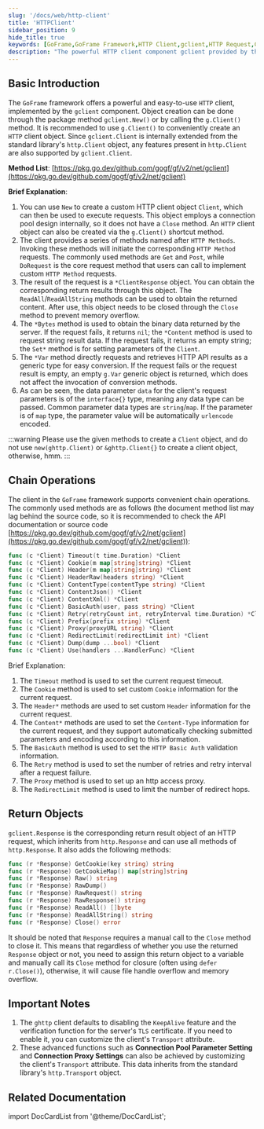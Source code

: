 ```yaml
---
slug: '/docs/web/http-client'
title: 'HTTPClient'
sidebar_position: 9
hide_title: true
keywords: [GoFrame,GoFrame Framework,HTTP Client,gclient,HTTP Request,Chain Operations,HTTP Methods,Custom Requests,Connection Pool,Return Objects]
description: "The powerful HTTP client component gclient provided by the GoFrame framework supports convenient chain operations for HTTP requests. The client supports custom request settings and return object operations, with detailed instructions on setting parameters such as timeout, Cookie, Header, etc."
---
```


## Basic Introduction

The `GoFrame` framework offers a powerful and easy-to-use `HTTP` client, implemented by the `gclient` component. Object creation can be done through the package method `gclient.New()` or by calling the `g.Client()` method. It is recommended to use `g.Client()` to conveniently create an `HTTP` client object. Since `gclient.Client` is internally extended from the standard library's `http.Client` object, any features present in `http.Client` are also supported by `gclient.Client`.

**Method List**: [https://pkg.go.dev/github.com/gogf/gf/v2/net/gclient](https://pkg.go.dev/github.com/gogf/gf/v2/net/gclient)

**Brief Explanation**:

1. You can use `New` to create a custom HTTP client object `Client`, which can then be used to execute requests. This object employs a connection pool design internally, so it does not have a `Close` method. An `HTTP` client object can also be created via the `g.Client()` shortcut method.
2. The client provides a series of methods named after `HTTP Methods`. Invoking these methods will initiate the corresponding `HTTP Method` requests. The commonly used methods are `Get` and `Post`, while `DoRequest` is the core request method that users can call to implement custom `HTTP Method` requests.
3. The result of the request is a `*ClientResponse` object. You can obtain the corresponding return results through this object. The `ReadAll`/`ReadAllString` methods can be used to obtain the returned content. After use, this object needs to be closed through the `Close` method to prevent memory overflow.
4. The `*Bytes` method is used to obtain the binary data returned by the server. If the request fails, it returns `nil`; the `*Content` method is used to request string result data. If the request fails, it returns an empty string; the `Set*` method is for setting parameters of the `Client`.
5. The `*Var` method directly requests and retrieves HTTP API results as a generic type for easy conversion. If the request fails or the request result is empty, an empty `g.Var` generic object is returned, which does not affect the invocation of conversion methods.
6. As can be seen, the data parameter `data` for the client's request parameters is of the `interface{}` type, meaning any data type can be passed. Common parameter data types are `string`/`map`. If the parameter is of `map` type, the parameter value will be automatically `urlencode` encoded.

:::warning
Please use the given methods to create a `Client` object, and do not use `new(ghttp.Client)` or `&ghttp.Client{}` to create a client object, otherwise, hmm.
:::
## Chain Operations

The client in the `GoFrame` framework supports convenient chain operations. The commonly used methods are as follows (the document method list may lag behind the source code, so it is recommended to check the API documentation or source code [https://pkg.go.dev/github.com/gogf/gf/v2/net/gclient](https://pkg.go.dev/github.com/gogf/gf/v2/net/gclient)):

```go
func (c *Client) Timeout(t time.Duration) *Client
func (c *Client) Cookie(m map[string]string) *Client
func (c *Client) Header(m map[string]string) *Client
func (c *Client) HeaderRaw(headers string) *Client
func (c *Client) ContentType(contentType string) *Client
func (c *Client) ContentJson() *Client
func (c *Client) ContentXml() *Client
func (c *Client) BasicAuth(user, pass string) *Client
func (c *Client) Retry(retryCount int, retryInterval time.Duration) *Client
func (c *Client) Prefix(prefix string) *Client
func (c *Client) Proxy(proxyURL string) *Client
func (c *Client) RedirectLimit(redirectLimit int) *Client
func (c *Client) Dump(dump ...bool) *Client
func (c *Client) Use(handlers ...HandlerFunc) *Client
```

Brief Explanation:

1. The `Timeout` method is used to set the current request timeout.
2. The `Cookie` method is used to set custom `Cookie` information for the current request.
3. The `Header*` methods are used to set custom `Header` information for the current request.
4. The `Content*` methods are used to set the `Content-Type` information for the current request, and they support automatically checking submitted parameters and encoding according to this information.
5. The `BasicAuth` method is used to set the `HTTP Basic Auth` validation information.
6. The `Retry` method is used to set the number of retries and retry interval after a request failure.
7. The `Proxy` method is used to set up an http access proxy.
8. The `RedirectLimit` method is used to limit the number of redirect hops.

## Return Objects

`gclient.Response` is the corresponding return result object of an HTTP request, which inherits from `http.Response` and can use all methods of `http.Response`. It also adds the following methods:

```go
func (r *Response) GetCookie(key string) string
func (r *Response) GetCookieMap() map[string]string
func (r *Response) Raw() string
func (r *Response) RawDump()
func (r *Response) RawRequest() string
func (r *Response) RawResponse() string
func (r *Response) ReadAll() []byte
func (r *Response) ReadAllString() string
func (r *Response) Close() error
```

It should be noted that `Response` requires a manual call to the `Close` method to close it. This means that regardless of whether you use the returned `Response` object or not, you need to assign this return object to a variable and manually call its `Close` method for closure (often using `defer r.Close()`), otherwise, it will cause file handle overflow and memory overflow.

## Important Notes

1. The `ghttp` client defaults to disabling the `KeepAlive` feature and the verification function for the server's `TLS` certificate. If you need to enable it, you can customize the client's `Transport` attribute.
2. These advanced functions such as **Connection Pool Parameter Setting** and **Connection Proxy Settings** can also be achieved by customizing the client's `Transport` attribute. This data inherits from the standard library's `http.Transport` object.

## Related Documentation

import DocCardList from '@theme/DocCardList';

<DocCardList />